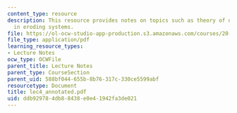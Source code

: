 ```yaml
---
content_type: resource
description: This resource provides notes on topics such as theory of drug release
  in eroding systems.
file: https://ol-ocw-studio-app-production.s3.amazonaws.com/courses/20-462j-molecular-principles-of-biomaterials-spring-2006/ddb929784db88438e0e41942fa3de021_lec4_annotated.pdf
file_type: application/pdf
learning_resource_types:
- Lecture Notes
ocw_type: OCWFile
parent_title: Lecture Notes
parent_type: CourseSection
parent_uid: 588bf044-655b-8b76-317c-330ce5599abf
resourcetype: Document
title: lec4_annotated.pdf
uid: ddb92978-4db8-8438-e0e4-1942fa3de021
---
```


